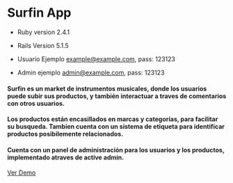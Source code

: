 # Surfin App


* Ruby version 2.4.1

* Rails Version 5.1.5

* Usuario Ejemplo example@example.com, pass: 123123

* Admin ejemplo admin@example.com, pass: 123123


#### Surfin es un market de instrumentos musicales, donde los usuarios puede subir sus productos, y también interactuar a traves de comentarios con otros usuarios.

#### Los productos están encasillados en marcas y categorías, para facilitar su busqueda. Tambien cuenta con un sistema de etiqueta para identificar productos posibilemente relacionados.

#### Cuenta con un panel de administración para los usuarios y los productos, implementado atraves de active admin.

[Ver Demo](https://surfin-app.herokuapp.com/ "Live Demo")
